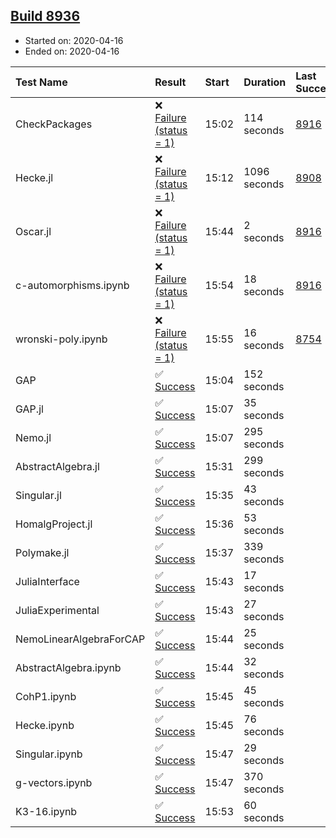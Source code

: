 ## [Build 8936](https://oscarci.mathematik.uni-kl.de/job/oscar/8936/)

* Started on: 2020-04-16
* Ended on: 2020-04-16

| Test Name    | Result | Start | Duration | Last Success | First Failure |
|:-------------|:-------|:------|:---------|:-------------|:--------------|
| CheckPackages | ❌ [Failure (status = 1)](https://oscarci.mathematik.uni-kl.de/job/oscar/8936/artifact/logs/build-8936/CheckPackages.log) | 15:02 | 114 seconds | [8916](https://oscarci.mathematik.uni-kl.de/job/oscar/8916/) | [8920](https://oscarci.mathematik.uni-kl.de/job/oscar/8920/) |
| Hecke.jl | ❌ [Failure (status = 1)](https://oscarci.mathematik.uni-kl.de/job/oscar/8936/artifact/logs/build-8936/Hecke.jl.log) | 15:12 | 1096 seconds | [8908](https://oscarci.mathematik.uni-kl.de/job/oscar/8908/) | [8909](https://oscarci.mathematik.uni-kl.de/job/oscar/8909/) |
| Oscar.jl | ❌ [Failure (status = 1)](https://oscarci.mathematik.uni-kl.de/job/oscar/8936/artifact/logs/build-8936/Oscar.jl.log) | 15:44 | 2 seconds | [8916](https://oscarci.mathematik.uni-kl.de/job/oscar/8916/) | [8920](https://oscarci.mathematik.uni-kl.de/job/oscar/8920/) |
| c-automorphisms.ipynb | ❌ [Failure (status = 1)](https://oscarci.mathematik.uni-kl.de/job/oscar/8936/artifact/logs/build-8936/c-automorphisms.ipynb.log) | 15:54 | 18 seconds | [8916](https://oscarci.mathematik.uni-kl.de/job/oscar/8916/) | [8920](https://oscarci.mathematik.uni-kl.de/job/oscar/8920/) |
| wronski-poly.ipynb | ❌ [Failure (status = 1)](https://oscarci.mathematik.uni-kl.de/job/oscar/8936/artifact/logs/build-8936/wronski-poly.ipynb.log) | 15:55 | 16 seconds | [8754](https://oscarci.mathematik.uni-kl.de/job/oscar/8754/) | [8755](https://oscarci.mathematik.uni-kl.de/job/oscar/8755/) |
| GAP | ✅ [Success](https://oscarci.mathematik.uni-kl.de/job/oscar/8936/artifact/logs/build-8936/GAP.log) | 15:04 | 152 seconds |  |  |
| GAP.jl | ✅ [Success](https://oscarci.mathematik.uni-kl.de/job/oscar/8936/artifact/logs/build-8936/GAP.jl.log) | 15:07 | 35 seconds |  |  |
| Nemo.jl | ✅ [Success](https://oscarci.mathematik.uni-kl.de/job/oscar/8936/artifact/logs/build-8936/Nemo.jl.log) | 15:07 | 295 seconds |  |  |
| AbstractAlgebra.jl | ✅ [Success](https://oscarci.mathematik.uni-kl.de/job/oscar/8936/artifact/logs/build-8936/AbstractAlgebra.jl.log) | 15:31 | 299 seconds |  |  |
| Singular.jl | ✅ [Success](https://oscarci.mathematik.uni-kl.de/job/oscar/8936/artifact/logs/build-8936/Singular.jl.log) | 15:35 | 43 seconds |  |  |
| HomalgProject.jl | ✅ [Success](https://oscarci.mathematik.uni-kl.de/job/oscar/8936/artifact/logs/build-8936/HomalgProject.jl.log) | 15:36 | 53 seconds |  |  |
| Polymake.jl | ✅ [Success](https://oscarci.mathematik.uni-kl.de/job/oscar/8936/artifact/logs/build-8936/Polymake.jl.log) | 15:37 | 339 seconds |  |  |
| JuliaInterface | ✅ [Success](https://oscarci.mathematik.uni-kl.de/job/oscar/8936/artifact/logs/build-8936/JuliaInterface.log) | 15:43 | 17 seconds |  |  |
| JuliaExperimental | ✅ [Success](https://oscarci.mathematik.uni-kl.de/job/oscar/8936/artifact/logs/build-8936/JuliaExperimental.log) | 15:43 | 27 seconds |  |  |
| NemoLinearAlgebraForCAP | ✅ [Success](https://oscarci.mathematik.uni-kl.de/job/oscar/8936/artifact/logs/build-8936/NemoLinearAlgebraForCAP.log) | 15:44 | 25 seconds |  |  |
| AbstractAlgebra.ipynb | ✅ [Success](https://oscarci.mathematik.uni-kl.de/job/oscar/8936/artifact/logs/build-8936/AbstractAlgebra.ipynb.log) | 15:44 | 32 seconds |  |  |
| CohP1.ipynb | ✅ [Success](https://oscarci.mathematik.uni-kl.de/job/oscar/8936/artifact/logs/build-8936/CohP1.ipynb.log) | 15:45 | 45 seconds |  |  |
| Hecke.ipynb | ✅ [Success](https://oscarci.mathematik.uni-kl.de/job/oscar/8936/artifact/logs/build-8936/Hecke.ipynb.log) | 15:45 | 76 seconds |  |  |
| Singular.ipynb | ✅ [Success](https://oscarci.mathematik.uni-kl.de/job/oscar/8936/artifact/logs/build-8936/Singular.ipynb.log) | 15:47 | 29 seconds |  |  |
| g-vectors.ipynb | ✅ [Success](https://oscarci.mathematik.uni-kl.de/job/oscar/8936/artifact/logs/build-8936/g-vectors.ipynb.log) | 15:47 | 370 seconds |  |  |
| K3-16.ipynb | ✅ [Success](https://oscarci.mathematik.uni-kl.de/job/oscar/8936/artifact/logs/build-8936/K3-16.ipynb.log) | 15:53 | 60 seconds |  |  |
